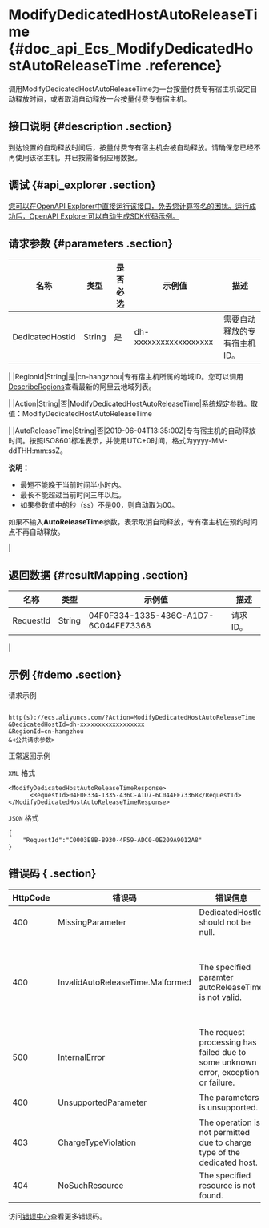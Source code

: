 # ModifyDedicatedHostAutoReleaseTime {#doc_api_Ecs_ModifyDedicatedHostAutoReleaseTime .reference}

调用ModifyDedicatedHostAutoReleaseTime为一台按量付费专有宿主机设定自动释放时间，或者取消自动释放一台按量付费专有宿主机。

## 接口说明 {#description .section}

到达设置的自动释放时间后，按量付费专有宿主机会被自动释放。请确保您已经不再使用该宿主机，并已按需备份应用数据。

## 调试 {#api_explorer .section}

[您可以在OpenAPI Explorer中直接运行该接口，免去您计算签名的困扰。运行成功后，OpenAPI Explorer可以自动生成SDK代码示例。](https://api.aliyun.com/#product=Ecs&api=ModifyDedicatedHostAutoReleaseTime&type=RPC&version=2014-05-26)

## 请求参数 {#parameters .section}

|名称|类型|是否必选|示例值|描述|
|--|--|----|---|--|
|DedicatedHostId|String|是|dh-xxxxxxxxxxxxxxxxxx|需要自动释放的专有宿主机ID。

 |
|RegionId|String|是|cn-hangzhou|专有宿主机所属的地域ID。您可以调用[DescribeRegions](~~25609~~)查看最新的阿里云地域列表。

 |
|Action|String|否|ModifyDedicatedHostAutoReleaseTime|系统规定参数。取值：ModifyDedicatedHostAutoReleaseTime

 |
|AutoReleaseTime|String|否|2019-06-04T13:35:00Z|专有宿主机的自动释放时间。按照ISO8601标准表示，并使用UTC+0时间，格式为yyyy-MM-ddTHH:mm:ssZ。

 **说明：** 

 -   最短不能晚于当前时间半小时内。
-   最长不能超过当前时间三年以后。
-   如果参数值中的秒（ss）不是00，则自动取为00。

 如果不输入**AutoReleaseTime**参数，表示取消自动释放，专有宿主机在预约时间点不再自动释放。

 |

## 返回数据 {#resultMapping .section}

|名称|类型|示例值|描述|
|--|--|---|--|
|RequestId|String|04F0F334-1335-436C-A1D7-6C044FE73368|请求ID。

 |

## 示例 {#demo .section}

请求示例

``` {#request_demo}

http(s)://ecs.aliyuncs.com/?Action=ModifyDedicatedHostAutoReleaseTime
&DedicatedHostId=dh-xxxxxxxxxxxxxxxxxx
&RegionId=cn-hangzhou
&<公共请求参数>

```

正常返回示例

`XML` 格式

``` {#xml_return_success_demo}
<ModifyDedicatedHostAutoReleaseTimeResponse>
      <RequestId>04F0F334-1335-436C-A1D7-6C044FE73368</RequestId>
</ModifyDedicatedHostAutoReleaseTimeResponse>
```

`JSON` 格式

``` {#json_return_success_demo}
{
	"RequestId":"C0003E8B-B930-4F59-ADC0-0E209A9012A8"
}
```

## 错误码 { .section}

|HttpCode|错误码|错误信息|描述|
|--------|---|----|--|
|400|MissingParameter|DedicatedHostId should not be null.|宿主机ID不能为空。|
|400|InvalidAutoReleaseTime.Malformed|The specified paramter autoReleaseTime is not valid.|自动释放格式错误。请您按照 ISO8601 标准表示，并需要使用 UTC 时间，格式为：yyyy-MM-ddTHH:mm:ssZ。|
|500|InternalError|The request processing has failed due to some unknown error, exception or failure.|发生未知错误。|
|400|UnsupportedParameter|The parameters is unsupported.|指定的参数不合法。|
|403|ChargeTypeViolation|The operation is not permitted due to charge type of the dedicated host.|当前宿主机付费类型不支持释放操作。|
|404|NoSuchResource|The specified resource is not found.|指定的资源不存在。|

访问[错误中心](https://error-center.aliyun.com/status/product/Ecs)查看更多错误码。

